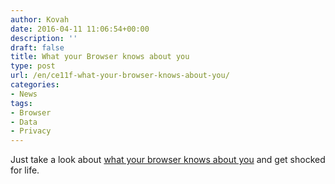 ```yaml
---
author: Kovah
date: 2016-04-11 11:06:54+00:00
description: ''
draft: false
title: What your Browser knows about you
type: post
url: /en/ce11f-what-your-browser-knows-about-you/
categories:
- News
tags:
- Browser
- Data
- Privacy
---
```


Just take a look about [what your browser knows about you](http://webkay.robinlinus.com/) and get shocked for life.

